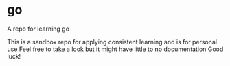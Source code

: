 # go
A repo for learning go

This is a sandbox repo for applying consistent learning and is for personal use
Feel free to take a look but it might have little to no documentation
Good luck!
